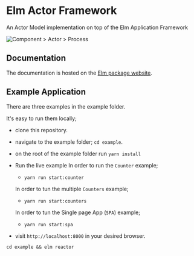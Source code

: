 # Elm Actor Framework

An Actor Model implementation on top of the Elm Application Framework

![Component > Actor > Process](https://github.com/tricycle/elm-actor-framework/blob/assets/component_actor_process.png)


## Documentation

The documentation is hosted on the [Elm package website](https://package.elm-lang.org/packages/tricycle/elm-actor-framework/latest).

## Example Application

There are three examples in the example folder.

It's easy to run them locally;

- clone this repository.
- navigate to the example folder; `cd example`.
- on the root of the example folder run `yarn install`
- Run the live example
  In order to run the `Counter` example;
  - `yarn run start:counter`

  In order to tun the multiple `Counters` example;
  - `yarn run start:counters`

  In order to tun the Single page App (`SPA`) example;
  - `yarn run start:spa`
- visit `http://localhost:8000` in your desired browser.

`cd example && elm reactor`

